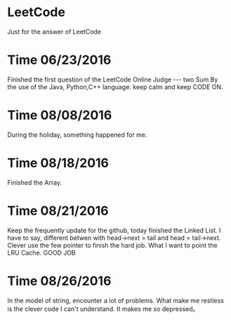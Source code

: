 # LeetCode
Just for the answer of LeetCode

# Time 06/23/2016
Finished the first question of the LeetCode Online Judge --- two Sum By the use of the Java, Python,C++ language.
keep calm and keep CODE ON.

# Time 08/08/2016
During the holiday, something happened for me.

# Time 08/18/2016
Finished the Array.

# Time 08/21/2016
Keep the frequently update for the github, today finished the Linked List.
I have to say, different betwen with head->next = tail and head = tail->next.
Clever use the few pointer to finish the hard job.
What I want to point the LRU Cache.
GOOD JOB

# Time 08/26/2016
In the model of string, encounter a lot of problems. 
What make me restless is the clever code I can't understand.
It makes me so depressed。
